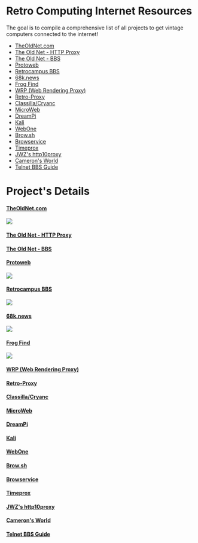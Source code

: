 # Retro Computing Internet Resources

The goal is to compile a comprehensive list of all projects to get vintage computers connected to the internet!


- [TheOldNet.com](http://theoldnet.com)
- [The Old Net - HTTP Proxy](http://theoldnet.com/docs/httpproxy/index.html)
- [The Old Net - BBS](http://theoldnet.com/bbs.html)
- [Protoweb](https://protoweb.org/)
- [Retrocampus BBS](http://bbs.retrocampus.com/)
- [68k.news](http://68k.news/)
- [Frog Find](http://frogfind.com/)
- [WRP (Web Rendering Proxy)](https://github.com/tenox7/wrp)
- [Retro-Proxy](https://github.com/DrKylstein/retro-proxy)
- [Classilla/Cryanc](https://github.com/classilla/cryanc)
- [MicroWeb](https://github.com/jhhoward/MicroWeb)
- [DreamPi](https://segaretro.org/DreamPi)
- [Kali](https://www.kali.net/)
- [WebOne](https://github.com/atauenis/webone)
- [Brow.sh](https://www.brow.sh/)
- [Browservice](https://github.com/ttalvitie/browservice)
- [Timeprox](https://github.com/remino/timeprox)
- [JWZ's http10proxy](https://www.jwz.org/hacks/http10proxy.pl)
- [Cameron's World](https://www.cameronsworld.net/)
- [Telnet BBS Guide](http://www.telnetbbsguide.com/bbs/list/brief/)


# Project's Details


#### [TheOldNet.com](http://theoldnet.com)
[![](https://github.com/ssshake/retro-computing-internet-resources/raw/main/screenshots/theoldnet.jpg)](http://theoldnet.com)

#### [The Old Net - HTTP Proxy](http://theoldnet.com/docs/httpproxy/index.html)
#### [The Old Net - BBS](http://theoldnet.com/bbs.html)

#### [Protoweb](https://protoweb.org/)
![](https://github.com/ssshake/retro-computing-internet-resources/raw/main/screenshots/protoweb.jpg)

#### [Retrocampus BBS](http://bbs.retrocampus.com/)
![](https://github.com/ssshake/retro-computing-internet-resources/raw/main/screenshots/retrocampus.jpg)

#### [68k.news](http://68k.news/)
![](https://github.com/ssshake/retro-computing-internet-resources/raw/main/screenshots/68knews.jpg)

#### [Frog Find](http://frogfind.com/)
![](https://github.com/ssshake/retro-computing-internet-resources/raw/main/screenshots/frogfind.jpg)

#### [WRP (Web Rendering Proxy)](https://github.com/tenox7/wrp)
#### [Retro-Proxy](https://github.com/DrKylstein/retro-proxy)
#### [Classilla/Cryanc](https://github.com/classilla/cryanc)
#### [MicroWeb](https://github.com/jhhoward/MicroWeb)
#### [DreamPi](https://segaretro.org/DreamPi)
#### [Kali](https://www.kali.net/)
#### [WebOne](https://github.com/atauenis/webone)
#### [Brow.sh](https://www.brow.sh/)
#### [Browservice](https://github.com/ttalvitie/browservice)
#### [Timeprox](https://github.com/remino/timeprox)
#### [JWZ's http10proxy](https://www.jwz.org/hacks/http10proxy.pl)
#### [Cameron's World](https://www.cameronsworld.net/)
#### [Telnet BBS Guide](http://www.telnetbbsguide.com/bbs/list/brief/)
